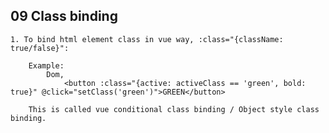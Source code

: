 ## **09 Class binding**

    1. To bind html element class in vue way, :class="{className: true/false}":

        Example:
            Dom,
                <button :class="{active: activeClass == 'green', bold: true}" @click="setClass('green')">GREEN</button>

        This is called vue conditional class binding / Object style class binding.

    
